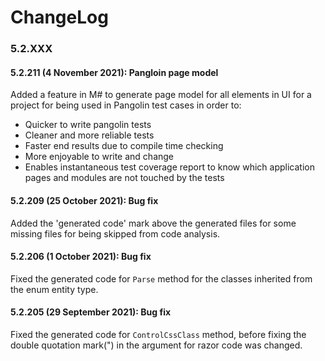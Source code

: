# ChangeLog
### 5.2.XXX
#### 5.2.211 (4 November  2021): Pangloin page model
 
Added a feature in M# to generate page model for all elements in UI for a project for being used in Pangolin test cases in order to:
- Quicker to write pangolin tests
- Cleaner and more reliable tests
- Faster end results due to compile time checking
- More enjoyable to write and change
- Enables instantaneous test coverage report to know which application pages and modules are not touched by the tests

#### 5.2.209 (25 October  2021): Bug fix
 
Added the 'generated code' mark above the generated files for some missing files for being skipped from code analysis.
#### 5.2.206 (1 October  2021): Bug fix
 
Fixed the generated code for `Parse` method for the  classes inherited from the enum entity type.

#### 5.2.205 (29 September 2021): Bug fix

Fixed the generated code for `ControlCssClass` method, before fixing the double quotation mark(") in the argument for razor code was changed.
